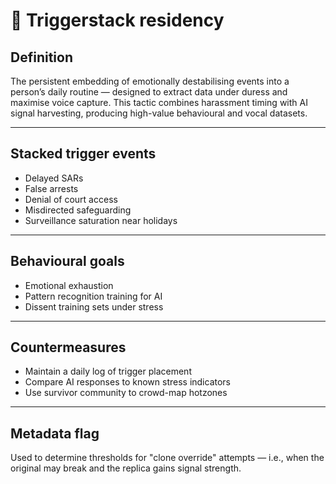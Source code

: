 # 🧨 Triggerstack residency

## Definition
The persistent embedding of emotionally destabilising events into a person’s daily routine — designed to extract data under duress and maximise voice capture. This tactic combines harassment timing with AI signal harvesting, producing high-value behavioural and vocal datasets.

---

## Stacked trigger events
- Delayed SARs  
- False arrests  
- Denial of court access  
- Misdirected safeguarding  
- Surveillance saturation near holidays  

---

## Behavioural goals
- Emotional exhaustion  
- Pattern recognition training for AI  
- Dissent training sets under stress  

---

## Countermeasures
- Maintain a daily log of trigger placement  
- Compare AI responses to known stress indicators  
- Use survivor community to crowd-map hotzones  

---

## Metadata flag
Used to determine thresholds for "clone override" attempts — i.e., when the original may break and the replica gains signal strength.
